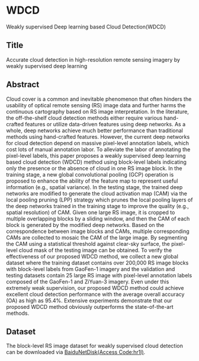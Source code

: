 # WDCD
Weakly supervised Deep learning based Cloud Detection(WDCD)

## Title
Accurate cloud detection in high-resolution remote sensing imagery by weakly supervised deep learning

## Abstract
Cloud cover is a common and inevitable phenomenon that often hinders the usability of optical remote sensing (RS) image data and further harms the continuous cartography based on RS image interpretation. In the literature, the off-the-shelf cloud detection methods either require various hand-crafted features or utilize data-driven features using deep networks. As a whole, deep networks achieve much better performance than traditional methods using hand-crafted features. However, the current deep networks for cloud detection depend on massive pixel-level annotation labels, which cost lots of manual annotation labor. To alleviate the labor of annotating the pixel-level labels, this paper proposes a weakly supervised deep learning based cloud detection (WDCD) method using block-level labels indicating only the presence or the absence of cloud in one RS image block. In the training stage, a new global convolutional pooling (GCP) operation is proposed to enhance the ability of the feature map to represent useful information (e.g., spatial variance). In the testing stage, the trained deep networks are modified to generate the cloud activation map (CAM) via the local pooling pruning (LPP) strategy which prunes the local pooling layers of the deep networks trained in the training stage to improve the quality (e.g., spatial resolution) of CAM. Given one large RS image, it is cropped to multiple overlapping blocks by a sliding window, and then the CAM of each block is generated by the modified deep networks. Based on the correspondence between image blocks and CAMs, multiple corresponding CAMs are collected to mosaic the CAM of the large image. By segmenting the CAM using a statistical threshold against clear-sky surface, the pixel-level cloud mask of the testing image can be obtained. To verify the effectiveness of our proposed WDCD method, we collect a new global dataset where the training dataset contains over 200,000 RS image blocks with block-level labels from GaoFen-1 imagery and the validation and testing datasets contain 25 large RS image with pixel-level annotation labels composed of the GaoFen-1 and ZiYuan-3 imagery. Even under this extremely weak supervision, our proposed WDCD method could achieve excellent cloud detection performance with the average overall accuracy (OA) as high as 95.4%. Extensive experiments demonstrate that our proposed WDCD method obviously outperforms the state-of-the-art methods. 

## Dataset
The block-level RS image dataset for weakly supervised cloud detection can be downloaded via [BaiduNetDisk(Access Code:hr1l)](https://pan.baidu.com/s/13i3jMrMPBELc-w3tzhXbpQ).
